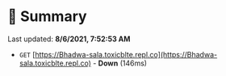 # 📖 Summary
Last updated: **8/6/2021, 7:52:53 AM**

- `GET` [https://Bhadwa-sala.toxicblte.repl.co](https://Bhadwa-sala.toxicblte.repl.co) - **Down** (146ms)

